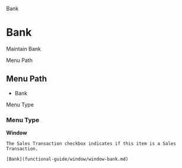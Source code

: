 
Bank
# Bank


Maintain Bank

Menu Path
## Menu Path



- Bank

Menu Type
### Menu Type

**Window**

```
The Sales Transaction checkbox indicates if this item is a Sales Transaction.
```

```
[Bank](functional-guide/window/window-bank.md)
```
